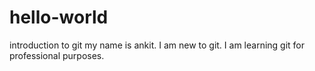 # hello-world
introduction to git
my name is ankit. I am new to git. I am learning git for professional purposes.
